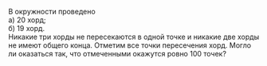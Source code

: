 В окружности проведено 
<br/> а) 20 хорд;
<br/> б) 19 хорд.
<br/> 
Никакие три хорды не пересекаются в одной точке и никакие две хорды не имеют общего конца. Отметим все точки пересечения хорд. Могло ли оказаться так, что отмеченными окажутся ровно 100 точек?